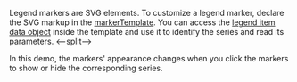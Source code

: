 Legend markers are SVG elements. To customize a legend marker, declare the SVG markup in the [markerTemplate](/Documentation/ApiReference/UI_Components/dxChart/Configuration/legend/#markerTemplate). You can access the [legend item data object](/Documentation/ApiReference/UI_Components/dxChart/Types/Legend/) inside the template and use it to identify the series and read its parameters.
<--split-->

In this demo, the markers' appearance changes when you click the markers to show or hide the corresponding series.